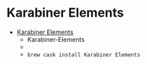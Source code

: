 # Karabiner Elements
- [Karabiner Elements](https://pqrs.org/osx/karabiner/)
  -    Karabiner-Elements
  - 
  - `brew cask install Karabiner Elements`
